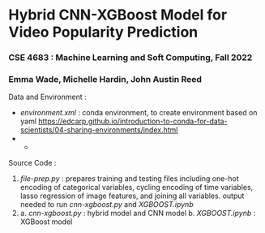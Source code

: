 # Hybrid CNN-XGBoost Model for Video Popularity Prediction
### CSE 4683 : Machine Learning and Soft Computing, Fall 2022
### Emma Wade, Michelle Hardin, John Austin Reed

Data and Environment : 
- *environment.xml* : conda environment, to create environment based on yaml https://edcarp.github.io/introduction-to-conda-for-data-scientists/04-sharing-environments/index.html
- *

Source Code : 
1. *file-prep.py* : prepares training and testing files including one-hot encoding of categorical variables, cycling encoding of time variables, lasso regression of image features, and joining all variables. output needed to run *cnn-xgboost.py* and *XGBOOST.ipynb*
2. a. *cnn-xgboost.py* : hybrid model and CNN model
b. *XGBOOST.ipynb* : XGBoost model

